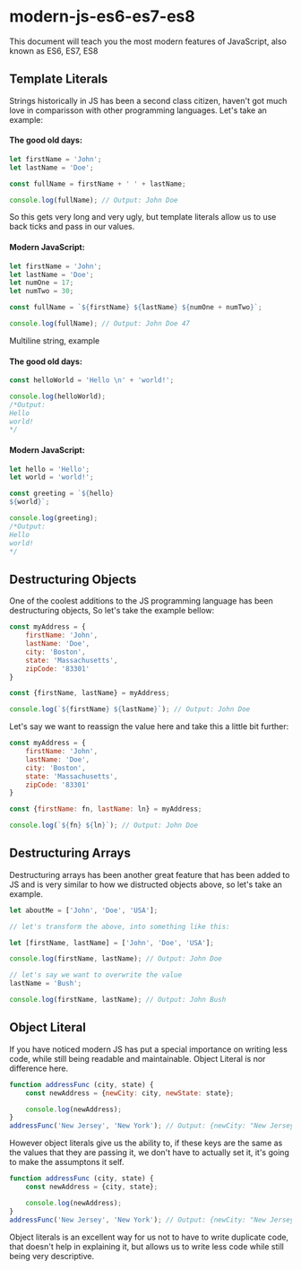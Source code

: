 # modern-js-es6-es7-es8
This document will teach you the most modern features of JavaScript, also known as ES6, ES7, ES8

## Template Literals
Strings historically in JS has been a second class citizen, haven't got much love in comparisson with other programming languages. Let's take an example:

#### The good old days:
```javascript
let firstName = 'John';
let lastName = 'Doe';

const fullName = firstName + ' ' + lastName;

console.log(fullName); // Output: John Doe
```

So this gets very long and very ugly, but template literals allow us to use back ticks and pass in our values.

#### Modern JavaScript:
```javascript
let firstName = 'John';
let lastName = 'Doe';
let numOne = 17;
let numTwo = 30;

const fullName = `${firstName} ${lastName} ${numOne + numTwo}`;

console.log(fullName); // Output: John Doe 47
```

Multiline string, example

#### The good old days:
```javascript
const helloWorld = 'Hello \n' + 'world!';

console.log(helloWorld); 
/*Output:
Hello
world!
*/
```

#### Modern JavaScript:
```javascript
let hello = 'Hello';
let world = 'world!';

const greeting = `${hello}
${world}`;

console.log(greeting);
/*Output:
Hello
world!
*/
```

## Destructuring Objects
One of the coolest additions to the JS programming language has been destructuring objects, So let's take the example bellow:

```javascript
const myAddress = {
    firstName: 'John',
    lastName: 'Doe',
    city: 'Boston',
    state: 'Massachusetts',
    zipCode: '83301'
}

const {firstName, lastName} = myAddress;

console.log(`${firstName} ${lastName}`); // Output: John Doe
```

Let's say we want to reassign the value here and take this a little bit further:

```javascript
const myAddress = {
    firstName: 'John',
    lastName: 'Doe',
    city: 'Boston',
    state: 'Massachusetts',
    zipCode: '83301'
}

const {firstName: fn, lastName: ln} = myAddress;

console.log(`${fn} ${ln}`); // Output: John Doe
```

## Destructuring Arrays
Destructuring arrays has been another great feature that has been added to JS and is very similar to how we distructed objects above, so let's take an example.

```javascript
let aboutMe = ['John', 'Doe', 'USA'];

// let's transform the above, into something like this:

let [firstName, lastName] = ['John', 'Doe', 'USA'];

console.log(firstName, lastName); // Output: John Doe

// let's say we want to overwrite the value
lastName = 'Bush';

console.log(firstName, lastName); // Output: John Bush
```

## Object Literal
If you have noticed modern JS has put a special importance on writing less code, while still being readable and maintainable. Object Literal is nor difference here.

```javascript
function addressFunc (city, state) {
    const newAddress = {newCity: city, newState: state};

    console.log(newAddress);
}
addressFunc('New Jersey', 'New York'); // Output: {newCity: "New Jersey", newState: "New York"}
```
However object literals give us the ability to, if these keys are the same as the values that they are passing it, we don't have to actually set it, it's going to make the assumptons it self.

```javascript
function addressFunc (city, state) {
    const newAddress = {city, state};

    console.log(newAddress);
}
addressFunc('New Jersey', 'New York'); // Output: {newCity: "New Jersey", newState: "New York"}
```
Object literals is an excellent way for us not to have to write duplicate code, that doesn't help in explaining it, but allows us to write less code while still being very descriptive.